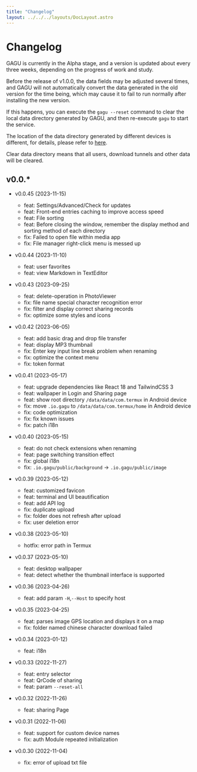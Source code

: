 ```yaml
---
title: "Changelog"
layout: ../../../layouts/DocLayout.astro
---
```


# Changelog

GAGU is currently in the Alpha stage, and a version is updated about every three weeks, depending on the progress of work and study.

Before the release of v1.0.0, the data fields may be adjusted several times, and GAGU will not automatically convert the data generated in the old version for the time being, which may cause it to fail to run normally after installing the new version.

If this happens, you can execute the `gagu --reset` command to clear the local data directory generated by GAGU, and then re-execute `gagu` to start the service.

The location of the data directory generated by different devices is different, for details, please refer to [here](/docs/getting-started/usage#Workspace).

<div class="apply-tip">
Clear data directory means that all users, download tunnels and other data will be cleared.
</div>

## v0.0.*

- v0.0.45 (2023-11-15)
  - feat: Settings/Advanced/Check for updates
  - feat: Front-end entries caching to improve access speed
  - feat: File sorting
  - feat: Before closing the window, remember the display method and sorting method of each directory
  - fix: Failed to open file within media app
  - fix: File manager right-click menu is messed up

- v0.0.44 (2023-11-10)
  - feat: user favorites
  - feat: view Markdown in TextEditor

- v0.0.43 (2023-09-25)
  - feat: delete-operation in PhotoViewer
  - fix: file name special character recognition error
  - fix: filter and display correct sharing records
  - fix: optimize some styles and icons

- v0.0.42 (2023-06-05)
  - feat: add basic drag and drop file transfer
  - feat: display MP3 thumbnail
  - fix: Enter key input line break problem when renaming
  - fix: optimize the context menu
  - fix: token format

- v0.0.41 (2023-05-17)
  - feat: upgrade dependencies like React 18 and TailwindCSS 3
  - feat: wallpaper in Login and Sharing page
  - feat: show root directory `/data/data/com.termux` in Android device
  - fix: move `.io.gagu` to `/data/data/com.termux/home` in Android device
  - fix: code optimization
  - fix: fix known issues
  - fix: patch i18n

- v0.0.40 (2023-05-15)
  - feat: do not check extensions when renaming
  - feat: page switching transition effect
  - fix: global i18n
  - fix: `.io.gagu/public/background` -> `.io.gagu/public/image`

- v0.0.39 (2023-05-12)
  - feat: customized favicon
  - feat: terminal and UI beautification
  - feat: add API log
  - fix: duplicate upload
  - fix: folder does not refresh after upload
  - fix: user deletion error

- v0.0.38 (2023-05-10)
  - hotfix: error path in Termux

- v0.0.37 (2023-05-10)
  - feat: desktop wallpaper
  - feat: detect whether the thumbnail interface is supported

- v0.0.36 (2023-04-26)
  - feat: add param `-H`,`--Host` to specify host

- v0.0.35 (2023-04-25)
  - feat: parses image GPS location and displays it on a map
  - fix: folder named chinese character download failed

- v0.0.34 (2023-01-12)
  - feat: i18n

- v0.0.33 (2022-11-27)
  - feat: entry selector
  - feat: QrCode of sharing
  - feat: param `--reset-all`

- v0.0.32 (2022-11-26)
  - feat: sharing Page

- v0.0.31 (2022-11-06)
  - feat: support for custom device names
  - fix: auth Module repeated initialization

- v0.0.30 (2022-11-04)
  - fix: error of upload txt file 
